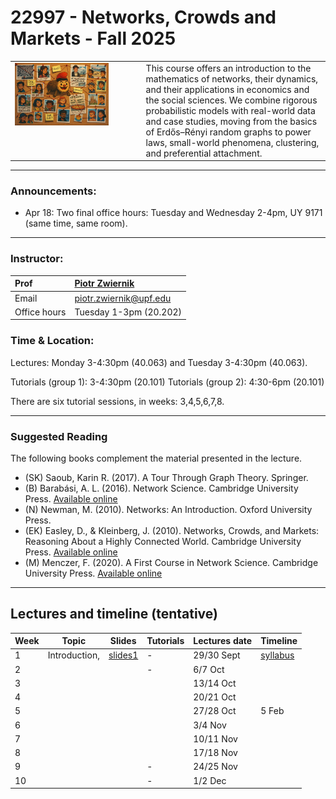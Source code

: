 # 22997 - Networks, Crowds and Markets - Fall 2025

<table>
<tr>
<td style="width:40%; vertical-align:top;">
  <img src="cover_image.png" alt="Course cover" width="80%">
</td>
<td style="width:60%; vertical-align:top; padding-left:15px;">
  This course offers an introduction to the mathematics of networks, their dynamics, and their applications in economics and the social sciences. We combine rigorous probabilistic models with real-world data and case studies, moving from the basics of Erdős–Rényi random graphs to power laws, small-world phenomena, clustering, and preferential attachment.
</td>
</tr>
</table>

***

### Announcements:
- Apr 18: Two final office hours: Tuesday and Wednesday 2-4pm, UY 9171 (same time, same room). 

***

### Instructor:

| Prof |  [Piotr Zwiernik](https://pzwiernik.github.io/) |
| :--- | :--- |
| Email | piotr.zwiernik@upf.edu |
| Office hours | Tuesday 1-3pm (20.202) |


### Time & Location:


Lectures: Monday 3-4:30pm (40.063) and Tuesday 3-4:30pm (40.063).

Tutorials (group 1): 3-4:30pm (20.101)
Tutorials (group 2): 4:30-6pm (20.101)

There are six tutorial sessions, in weeks: 3,4,5,6,7,8. 

***

### Suggested Reading
The following books complement the material presented in the lecture.


* (SK) Saoub, Karin R. (2017). A Tour Through Graph Theory. Springer.
* (B) Barabási, A. L. (2016). Network Science. Cambridge University Press. [Available online](https://networksciencebook.com/)
* (N) Newman, M. (2010). Networks: An Introduction. Oxford University Press.
* (EK) Easley, D., & Kleinberg, J. (2010). Networks, Crowds, and Markets: Reasoning About a Highly Connected World. Cambridge University Press. [Available online](https://www.cs.cornell.edu/home/kleinber/networks-book/networks-book.pdf)
* (M) Menczer, F. (2020). A First Course in Network Science. Cambridge University Press. [Available online](https://cambridgeuniversitypress.github.io/FirstCourseNetworkScience/)


***

## Lectures and timeline (tentative)

| Week | Topic  | Slides | Tutorials | Lectures date  | Timeline |
| --- |  --- | --- | --- | --- | --- | 
| 1 | Introduction,   | [slides1](./slides/slides_intro.pdf)  | - |  29/30 Sept | [syllabus]() |
| 2 |  | | - | 6/7 Oct | |
| 3 | | | | 13/14 Oct |   |
| 4 |    | |  | 20/21 Oct |  |
| 5 |  | | | 27/28 Oct | 5 Feb|  |
| 6 | | | | 3/4 Nov|  |
| 7 |  | | | 10/11 Nov |  |
| 8 |  | || 17/18 Nov|  |
| 9 |   | | - | 24/25 Nov| |
| 10 | | | - | 1/2 Dec| |
